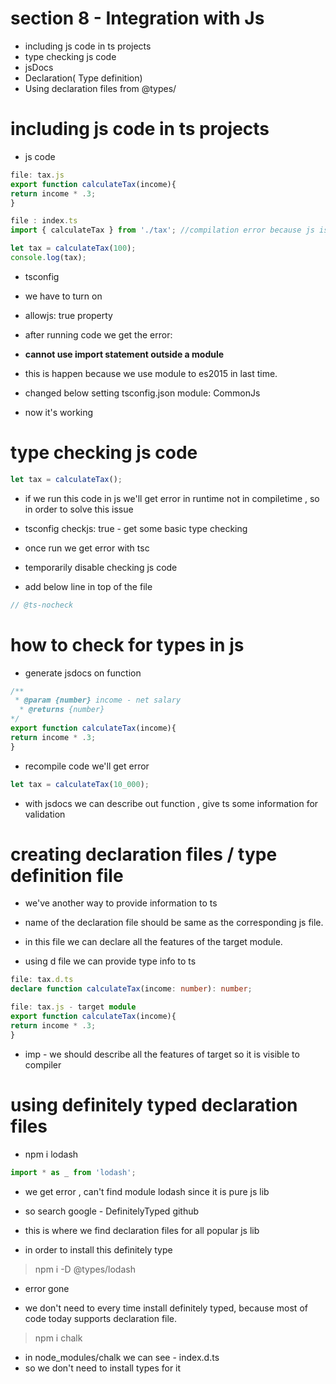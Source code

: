 
# section 8 - Integration with Js 
- including js code in ts projects
- type checking js code
- jsDocs
- Declaration( Type definition)
- Using declaration files from @types/

# including js code in ts projects

- js code

```js
file: tax.js
export function calculateTax(income){
return income * .3;
}

file : index.ts
import { calculateTax } from './tax'; //compilation error because js is not added in tsconfig by default

let tax = calculateTax(100);
console.log(tax);
```

- tsconfig 
- we have to turn on 
- allowjs: true property

- after running code we get the error:
- **cannot use import statement outside a module**

- this is happen because we use module to es2015 in last time.

- changed below setting
tsconfig.json 
module: CommonJs

- now it's working

# type checking js code

```js
let tax = calculateTax();
```

- if we run this code in js we'll get error in runtime not in compiletime , so in order to solve this issue 

- tsconfig 
checkjs: true - get some basic type checking

- once run we get error with tsc

- temporarily disable checking js code 
- add below line in top of the file
```js
// @ts-nocheck
```

# how to check for types in js

- generate jsdocs on function

```js
/**
 * @param {number} income - net salary
  * @returns {number}
*/
export function calculateTax(income){
return income * .3;
}
```

- recompile code we'll get error

```ts
let tax = calculateTax(10_000);
```

- with jsdocs we can describe out function , give ts some information for validation


# creating declaration files / type definition file

- we've another way to provide information to ts

- name of the declaration file should be same as the corresponding js file.
- in this file we can declare all the features of the target module.
- using d file we can provide type info to ts

```ts
file: tax.d.ts
declare function calculateTax(income: number): number;

file: tax.js - target module
export function calculateTax(income){
return income * .3;
}
```

- imp - we should describe all the features of target so it is visible to compiler


# using definitely typed declaration files

- npm i lodash

```ts
import * as _ from 'lodash';
```

- we get error , can't find module lodash
since it is pure js lib 

- so search google - DefinitelyTyped  github
- this is where we find declaration files for all popular js lib

- in order to install this definitely type
> npm i  -D  @types/lodash

- error gone

- we don't need to every time install definitely typed,
because most of code today supports declaration file.

> npm i chalk

- in node_modules/chalk we can see - index.d.ts
- so we don't need to install types for it

